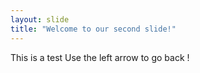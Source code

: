 ```yaml
---
layout: slide
title: "Welcome to our second slide!"
---
```

This is a test
Use the left arrow to go back !

